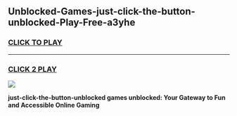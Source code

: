 
## Unblocked-Games-just-click-the-button-unblocked-Play-Free-a3yhe
<h3>
<a href="https://premium76.site?title=just-click-the-button-unblocked&ref=23A">CLICK TO PLAY</a></h3>
<hr>

<h3>
<a href="https://premium76.site?title=just-click-the-button-unblocked&ref=23A">CLICK 2 PLAY</a>
  
</h3>

<a href="https://premium76.site?title=just-click-the-button-unblocked&ref=23A"><img src="https://clearcache.store/games.png"></a>


**just-click-the-button-unblocked games unblocked: Your Gateway to Fun and Accessible Online Gaming**
